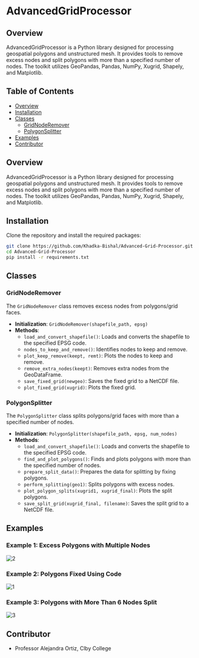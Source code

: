 # AdvancedGridProcessor

## Overview

AdvancedGridProcessor is a Python library designed for processing geospatial polygons and unstructured mesh. It provides tools to remove excess nodes and split polygons with more than a specified number of nodes. The toolkit utilizes GeoPandas, Pandas, NumPy, Xugrid, Shapely, and Matplotlib.

## Table of Contents

- [Overview](#overview)
- [Installation](#installation)
- [Classes](#classes)
  - [GridNodeRemover](#gridnoderemover)
  - [PolygonSplitter](#polygonsplitter)
- [Examples](#examples)
- [Contributor](#contributor)


## Overview

AdvancedGridProcessor is a Python library designed for processing geospatial polygons and unstructured mesh. It provides tools to remove excess nodes and split polygons with more than a specified number of nodes. The toolkit utilizes GeoPandas, Pandas, NumPy, Xugrid, Shapely, and Matplotlib.

## Installation

Clone the repository and install the required packages:

```bash
git clone https://github.com/Khadka-Bishal/Advanced-Grid-Processor.git
cd Advanced-Grid-Processor
pip install -r requirements.txt

```

## Classes

### GridNodeRemover

The `GridNodeRemover` class removes excess nodes from polygons/grid faces.

- **Initialization**: `GridNodeRemover(shapefile_path, epsg)`
- **Methods**:
  - `load_and_convert_shapefile()`: Loads and converts the shapefile to the specified EPSG code.
  - `nodes_to_keep_and_remove()`: Identifies nodes to keep and remove.
  - `plot_keep_remove(keept, remt)`: Plots the nodes to keep and remove.
  - `remove_extra_nodes(keept)`: Removes extra nodes from the GeoDataFrame.
  - `save_fixed_grid(newgeo)`: Saves the fixed grid to a NetCDF file.
  - `plot_fixed_grid(xugrid)`: Plots the fixed grid.

### PolygonSplitter

The `PolygonSplitter` class splits polygons/grid faces with more than a specified number of nodes.

- **Initialization**: `PolygonSplitter(shapefile_path, epsg, num_nodes)`
- **Methods**:
  - `load_and_convert_shapefile()`: Loads and converts the shapefile to the specified EPSG code.
  - `find_and_plot_polygons()`: Finds and plots polygons with more than the specified number of nodes.
  - `prepare_split_data()`: Prepares the data for splitting by fixing polygons.
  - `perform_splitting(geo1)`: Splits polygons with excess nodes.
  - `plot_polygon_splits(xugrid1, xugrid_final)`: Plots the split polygons.
  - `save_split_grid(xugrid_final, filename)`: Saves the split grid to a NetCDF file.
 
## Examples

### Example 1: Excess Polygons with Multiple Nodes
![2](https://github.com/user-attachments/assets/4ad6b395-9280-42fe-895c-f5c0361f5729)



### Example 2: Polygons Fixed Using Code
![1](https://github.com/user-attachments/assets/30d127d8-af21-49de-9a71-b26fc46a4204)


### Example 3: Polygons with More Than 6 Nodes Split

![3](https://github.com/user-attachments/assets/611bc75f-f3c4-4d4e-9cb6-e664473efa1b)


## Contributor
- Professor Alejandra Ortiz, Clby College
